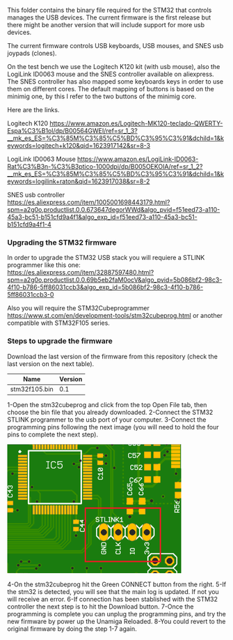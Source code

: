 This folder contains the binary file required for the STM32 that controls manages the USB devices. The current firmware is the first release but there might be another version that will include support for more usb devices.

The current firmware controls USB keyboards, USB mouses, and SNES usb joypads (clones). 

On the test bench we use the Logitech K120 kit (with usb mouse), also the LogiLink ID0063 mouse and the SNES controller available on aliexpress. The SNES controller has also mapped some keyboards keys in order
to use them on different cores. The default mapping of buttons is based on the minimig one, by this I refer to the two buttons of the minimig core.

Here are the links.

Logitech K120 https://www.amazon.es/Logitech-MK120-teclado-QWERTY-Espa%C3%B1ol/dp/B00564GWEI/ref=sr_1_3?__mk_es_ES=%C3%85M%C3%85%C5%BD%C3%95%C3%91&dchild=1&keywords=logitech+k120&qid=1623917142&sr=8-3

LogiLink ID0063 Mouse https://www.amazon.es/LogiLink-ID0063-Rat%C3%B3n-%C3%B3ptico-1000dpi/dp/B005OEKOIA/ref=sr_1_2?__mk_es_ES=%C3%85M%C3%85%C5%BD%C3%95%C3%91&dchild=1&keywords=logilink+raton&qid=1623917038&sr=8-2

SNES usb controller https://es.aliexpress.com/item/1005001698443179.html?spm=a2g0o.productlist.0.0.673647degorWWd&algo_pvid=f51eed73-a110-45a3-bc51-b151cfd9a4f1&algo_exp_id=f51eed73-a110-45a3-bc51-b151cfd9a4f1-4 

### Upgrading the STM32 firmware

In order to upgrade the STM32 USB stack you will requiere a STLINK programmer like this one: https://es.aliexpress.com/item/32887597480.html?spm=a2g0o.productlist.0.0.69b5eb2faM0ocV&algo_pvid=5b086bf2-98c3-4f10-b786-5ff86031ccb3&algo_exp_id=5b086bf2-98c3-4f10-b786-5ff86031ccb3-0

Also you will require the STM32Cubeprogrammer https://www.st.com/en/development-tools/stm32cubeprog.html or another compatible with STM32F105 series.

### Steps to upgrade the firmware

Download the last version of the firmware from this repository (check the last version on the next table).

| Name | Version |
| ------------- | ------------- |
| stm32f105.bin  | 0.1  |

1-Open the stm32cubeprog and click from the top  Open File tab, then choose the bin file that you already downloaded.
2-Connect the STM32 STLINK programmer to the usb port of your computer.
3-Connect the programming pins following the next image (you will need to hold the four pins to complete the next step).

<img src="https://github.com/arananet/Unamiga_Reloaded/blob/master/images/programming.png?raw=true" width="400"/>

4-On the stm32cubeprog hit the Green CONNECT button from the right.
5-If the stm32 is detected, you will see that the main log is updated. If not you will receive an error.
6-If connection has been stablished with the STM32 controller the next step is to hit the Download button.
7-Once the programming is complete you can unplug the programming pins, and try the new firmware by power up the Unamiga Reloaded.
8-You could revert to the original firmware by doing the step 1-7 again.
